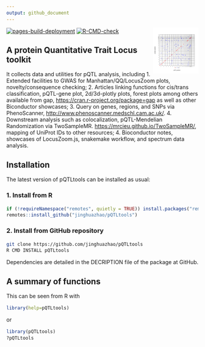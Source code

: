 ```yaml
---
output: github_document
---
```




<img src="man/figures/logo.svg" align="right" alt="" width="120" />

<!-- badges: start -->
[![pages-build-deployment](https://github.com/jinghuazhao/pQTLtools/actions/workflows/pages/pages-build-deployment/badge.svg)](https://github.com/jinghuazhao/pQTLtools/actions/workflows/pages/pages-build-deployment)
[![R-CMD-check](https://github.com/jinghuazhao/pQTLtools/actions/workflows/R-CMD-check.yaml/badge.svg)](https://github.com/jinghuazhao/pQTLtools/actions/workflows/R-CMD-check.yaml)
<!-- badges: end -->

## A protein Quantitative Trait Locus toolkit

It collects data and utilities for pQTL analysis, including 1. Extended facilities to GWAS for Manhattan/QQ/LocusZoom plots, novelty/consequence checking; 2. Articles linking functions for cis/trans classification, pQTL-gene plot, 2d/3d-plotly plots, forest plots among others available from gap, <https://cran.r-project.org/package=gap> as well as other Biconductor showcases; 3. Query on genes, regions, and SNPs via PhenoScanner, <http://www.phenoscanner.medschl.cam.ac.uk/>. 4. Downstream analysis such as colocalization, pQTL-Mendelian Randomization via TwoSampleMR. <https://mrcieu.github.io/TwoSampleMR/>, mapping of UniProt IDs to other resources; 4. Bioconductor notes, showcases of LocusZoom.js, snakemake workflow, and spectrum data analysis. 

## Installation

The latest version of pQTLtools can be installed as usual:

### 1. Install from R

```r
if (!requireNamespace("remotes", quietly = TRUE)) install.packages("remotes")
remotes::install_github("jinghuazhao/pQTLtools")
```

### 2. Install from GitHub repository

```bash
git clone https://github.com/jinghuazhao/pQTLtools
R CMD INSTALL pQTLtools
```

Dependencies are detailed in the DECRIPTION file of the package at GitHub.

## A summary of functions

This can be seen from R with

```r
library(help=pQTLtools)
```

or

```r
library(pQTLtools)
?pQTLtools
```
